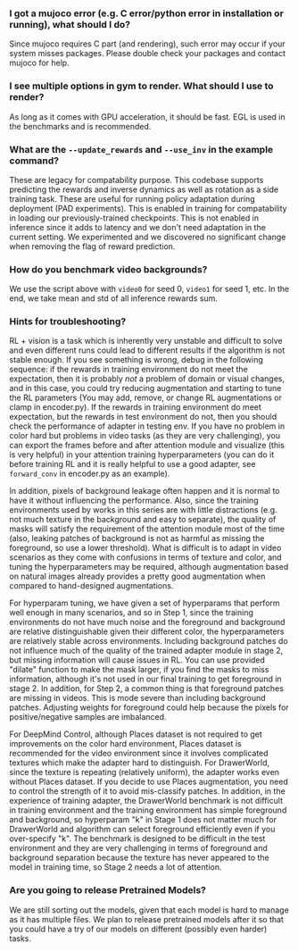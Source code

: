 ### I got a mujoco error (e.g. C error/python error in installation or running), what should I do?
Since mujoco requires C part (and rendering), such error may occur if your system misses packages. Please double check your packages and contact mujoco for help. 

### I see multiple options in gym to render. What should I use to render?
As long as it comes with GPU acceleration, it should be fast. EGL is used in the benchmarks and is recommended.

### What are the `--update_rewards` and `--use_inv` in the example command?
These are legacy for compatability purpose. This codebase supports predicting the rewards and inverse dynamics as well as rotation as a side training task. These are useful for running policy adaptation during deployment (PAD experiments). This is enabled in training for compatability in loading our previously-trained checkpoints. This is not enabled in inference since it adds to latency and we don't need adaptation in the current setting. We experimented and we discovered no significant change when removing the flag of reward prediction.

### How do you benchmark video backgrounds?
We use the script above with `video0` for seed 0, `video1` for seed 1, etc. In the end, we take mean and std of all inference rewards sum.

### Hints for troubleshooting?
RL + vision is a task which is inherently very unstable and difficult to solve and even different runs could lead to different results if the algorithm is not stable enough. If you see something is wrong, debug in the following sequence: if the rewards in training environment do not meet the expectation, then it is probably *not* a problem of domain or visual changes, and in this case, you could try reducing augmentation and starting to tune the RL parameters (You may add, remove, or change RL augmentations or clamp in encoder.py). If the rewards in training environment do meet expectation, but the rewards in test environment do not, then you should check the performance of adapter in testing env. If you have no problem in color hard but problems in video tasks (as they are very challenging), you can export the frames before and after attention module and visualize (this is very helpful) in your attention training hyperparameters (you can do it before training RL and it is really helpful to use a good adapter, see `forward_conv` in encoder.py as an example).

In addition, pixels of background leakage often happen and it is normal to have it without influencing the performance. Also, since the training environments used by works in this series are with little distractions (e.g. not much texture in the background and easy to separate), the quality of masks will satisfy the requirement of the attention module most of the time (also, leaking patches of background is not as harmful as missing the foreground, so use a lower threshold). What is difficult is to adapt in video scenarios as they come with confusions in terms of texture and color, and tuning the hyperparameters may be required, although augmentation based on natural images already provides a pretty good augmentation when compared to hand-designed augmentations.

For hyperparam tuning, we have given a set of hyperparams that perform well enough in many scenarios, and so in Step 1, since the training environments do not have much noise and the foreground and background are relative distinguishable given their different color, the hyperparameters are relatively stable across environments. Including background patches do not influence much of the quality of the trained adapter module in stage 2, but missing information will cause issues in RL. You can use provided "dilate" function to make the mask larger, if you find the masks to miss information, although it's not used in our final training to get foreground in stage 2. In addition, for Step 2, a common thing is that foreground patches are missing in videos. This is mode severe than including background patches. Adjusting weights for foreground could help because the pixels for positive/negative samples are imbalanced.

For DeepMind Control, although Places dataset is not required to get improvements on the color hard environment, Places dataset is recommended for the video environment since it involves complicated textures which make the adapter hard to distinguish. For DrawerWorld, since the texture is repeating (relatively uniform), the adapter works even without Places dataset. If you decide to use Places augmentation, you need to control the strength of it to avoid mis-classify patches. In addition, in the experience of training adapter, the DrawerWorld benchmark is not difficult in training environment and the training environment has simple foreground and background, so hyperparam "k" in Stage 1 does not matter much for DrawerWorld and algorithm can select foreground efficiently even if you over-specify "k". The benchmark is designed to be difficult in the test environment and they are very challenging in terms of foreground and background separation because the texture has never appeared to the model in training time, so Stage 2 needs a lot of attention.

### Are you going to release Pretrained Models?
We are still sorting out the models, given that each model is hard to manage as it has multiple files. We plan to release pretrained models after it so that you could have a try of our models on different (possibly even harder) tasks.